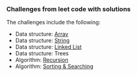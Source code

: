 ### Challenges from leet code with solutions

The challenges include the following:

- Data structure: [Array](https://leetcode.com/tag/array/)
- Data structure: [String](https://leetcode.com/tag/string/)
- Data structure: [Linked List](https://leetcode.com/tag/linked-list/)
- Data structure: Trees
- Algorithm: [Recursion](https://leetcode.com/tag/recursion/)
- Algorithm: [Sorting & Searching](https://leetcode.com/tag/sorting/)
